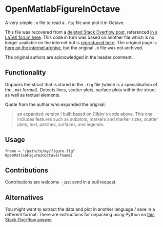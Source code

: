 # OpenMatlabFigureInOctave
A very simple `.m` file to read a `.fig` file and plot it in Octave.

This file was recovered from a [deleted Stack Overflow post][2], referenced [in a LaTeX forum here](http://www.latex-community.org/forum/viewtopic.php?f=46&t=4222).  This code in turn was based on another file which is no longer available on the internet but is [reproduced here](http://www.latex-community.org/forum/viewtopic.php?p=78728#p78728).  The original page is [here on the internet archive][1], but the original `.m` file was not archived.

The original authors are acknowledged in the header comment.

## Functionality

Unpacks the struct that is stored in the `.fig` file (which is a specialisation of the `.mat` format).  Detects lines, scatter plots, surface plots within the struct as well as textual elements.

Quote from the author who expanded the original:

> an expanded version I built based on Cibby's code above. This one includes features such as subplots, markers and marker sizes, scatter plots, text, patches, surfaces, and legends: 

## Usage

    fname = "/path/to/my/figure.fig"
    OpenMatlabFigureInOctave(fname)
    
## Contributions

Contributions are welcome - just send in a pull request.

## Alternatives

You might want to extract the data and plot in another language / save in a different format.  There are instructions for unpacking using Python on [this Stack Overflow answer][3]

[1]: http://web.archive.org/web/20100713030737/http://www.ee.usyd.edu.au/~cibby/OCTread_FIG.htm
[2]: http://stackoverflow.com/questions/11902650/program-to-open-fig-files-saved-by-matlab/16490536#16490536
[3]: http://stackoverflow.com/a/36923358/838992
